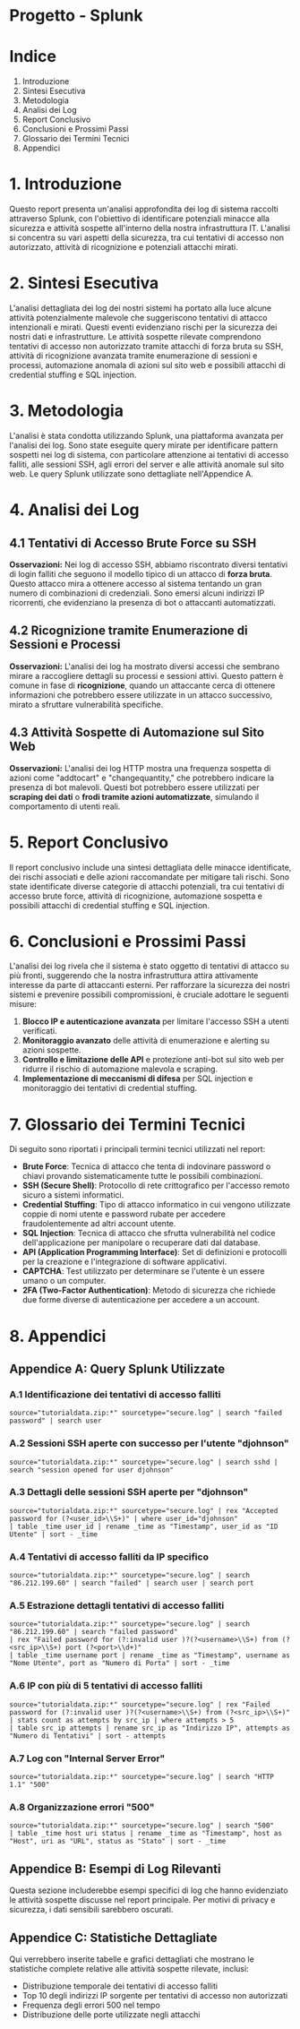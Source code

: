 # Progetto - Splunk

# Indice

1. Introduzione
2. Sintesi Esecutiva
3. Metodologia
4. Analisi dei Log
5. Report Conclusivo
6. Conclusioni e Prossimi Passi
7. Glossario dei Termini Tecnici
8. Appendici

# 1. Introduzione

Questo report presenta un'analisi approfondita dei log di sistema raccolti attraverso Splunk, con l'obiettivo di identificare potenziali minacce alla sicurezza e attività sospette all'interno della nostra infrastruttura IT. L'analisi si concentra su vari aspetti della sicurezza, tra cui tentativi di accesso non autorizzato, attività di ricognizione e potenziali attacchi mirati.

# 2. Sintesi Esecutiva

L'analisi dettagliata dei log dei nostri sistemi ha portato alla luce alcune attività potenzialmente malevole che suggeriscono tentativi di attacco intenzionali e mirati. Questi eventi evidenziano rischi per la sicurezza dei nostri dati e infrastrutture. Le attività sospette rilevate comprendono tentativi di accesso non autorizzato tramite attacchi di forza bruta su SSH, attività di ricognizione avanzata tramite enumerazione di sessioni e processi, automazione anomala di azioni sul sito web e possibili attacchi di credential stuffing e SQL injection.

# 3. Metodologia

L'analisi è stata condotta utilizzando Splunk, una piattaforma avanzata per l'analisi dei log. Sono state eseguite query mirate per identificare pattern sospetti nei log di sistema, con particolare attenzione ai tentativi di accesso falliti, alle sessioni SSH, agli errori del server e alle attività anomale sul sito web. Le query Splunk utilizzate sono dettagliate nell'Appendice A.

# 4. Analisi dei Log

## 4.1 Tentativi di Accesso Brute Force su SSH

**Osservazioni:** Nei log di accesso SSH, abbiamo riscontrato diversi tentativi di login falliti che seguono il modello tipico di un attacco di **forza bruta**. Questo attacco mira a ottenere accesso al sistema tentando un gran numero di combinazioni di credenziali. Sono emersi alcuni indirizzi IP ricorrenti, che evidenziano la presenza di bot o attaccanti automatizzati.

## 4.2 Ricognizione tramite Enumerazione di Sessioni e Processi

**Osservazioni:** L'analisi dei log ha mostrato diversi accessi che sembrano mirare a raccogliere dettagli su processi e sessioni attivi. Questo pattern è comune in fase di **ricognizione**, quando un attaccante cerca di ottenere informazioni che potrebbero essere utilizzate in un attacco successivo, mirato a sfruttare vulnerabilità specifiche.

## 4.3 Attività Sospette di Automazione sul Sito Web

**Osservazioni:** L'analisi dei log HTTP mostra una frequenza sospetta di azioni come "addtocart" e "changequantity," che potrebbero indicare la presenza di bot malevoli. Questi bot potrebbero essere utilizzati per **scraping dei dati** o **frodi tramite azioni automatizzate**, simulando il comportamento di utenti reali.

# 5. Report Conclusivo

Il report conclusivo include una sintesi dettagliata delle minacce identificate, dei rischi associati e delle azioni raccomandate per mitigare tali rischi. Sono state identificate diverse categorie di attacchi potenziali, tra cui tentativi di accesso brute force, attività di ricognizione, automazione sospetta e possibili attacchi di credential stuffing e SQL injection.

# 6. Conclusioni e Prossimi Passi

L'analisi dei log rivela che il sistema è stato oggetto di tentativi di attacco su più fronti, suggerendo che la nostra infrastruttura attira attivamente interesse da parte di attaccanti esterni. Per rafforzare la sicurezza dei nostri sistemi e prevenire possibili compromissioni, è cruciale adottare le seguenti misure:

1. **Blocco IP e autenticazione avanzata** per limitare l'accesso SSH a utenti verificati.
2. **Monitoraggio avanzato** delle attività di enumerazione e alerting su azioni sospette.
3. **Controllo e limitazione delle API** e protezione anti-bot sul sito web per ridurre il rischio di automazione malevola e scraping.
4. **Implementazione di meccanismi di difesa** per SQL injection e monitoraggio dei tentativi di credential stuffing.

# 7. Glossario dei Termini Tecnici

Di seguito sono riportati i principali termini tecnici utilizzati nel report:

- **Brute Force**: Tecnica di attacco che tenta di indovinare password o chiavi provando sistematicamente tutte le possibili combinazioni.
- **SSH (Secure Shell)**: Protocollo di rete crittografico per l'accesso remoto sicuro a sistemi informatici.
- **Credential Stuffing**: Tipo di attacco informatico in cui vengono utilizzate coppie di nomi utente e password rubate per accedere fraudolentemente ad altri account utente.
- **SQL Injection**: Tecnica di attacco che sfrutta vulnerabilità nel codice dell'applicazione per manipolare o recuperare dati dal database.
- **API (Application Programming Interface)**: Set di definizioni e protocolli per la creazione e l'integrazione di software applicativi.
- **CAPTCHA**: Test utilizzato per determinare se l'utente è un essere umano o un computer.
- **2FA (Two-Factor Authentication)**: Metodo di sicurezza che richiede due forme diverse di autenticazione per accedere a un account.

# 8. Appendici

## Appendice A: Query Splunk Utilizzate

### A.1 Identificazione dei tentativi di accesso falliti

```
source="tutorialdata.zip:*" sourcetype="secure.log" | search "failed password" | search user

```

### A.2 Sessioni SSH aperte con successo per l'utente "djohnson"

```
source="tutorialdata.zip:*" sourcetype="secure.log" | search sshd | search "session opened for user djohnson"

```

### A.3 Dettagli delle sessioni SSH aperte per "djohnson"

```
source="tutorialdata.zip:*" sourcetype="secure.log" | rex "Accepted password for (?<user_id>\\S+)" | where user_id="djohnson"
| table _time user_id | rename _time as "Timestamp", user_id as "ID Utente" | sort - _time

```

### A.4 Tentativi di accesso falliti da IP specifico

```
source="tutorialdata.zip:*" sourcetype="secure.log" | search "86.212.199.60" | search "failed" | search user | search port

```

### A.5 Estrazione dettagli tentativi di accesso falliti

```
source="tutorialdata.zip:*" sourcetype="secure.log" | search "86.212.199.60" | search "failed password"
| rex "Failed password for (?:invalid user )?(?<username>\\S+) from (?<src_ip>\\S+) port (?<port>\\d+)"
| table _time username port | rename _time as "Timestamp", username as "Nome Utente", port as "Numero di Porta" | sort - _time

```

### A.6 IP con più di 5 tentativi di accesso falliti

```
source="tutorialdata.zip:*" sourcetype="secure.log" | rex "Failed password for (?:invalid user )?(?<username>\\S+) from (?<src_ip>\\S+)"
| stats count as attempts by src_ip | where attempts > 5
| table src_ip attempts | rename src_ip as "Indirizzo IP", attempts as "Numero di Tentativi" | sort - attempts

```

### A.7 Log con "Internal Server Error"

```
source="tutorialdata.zip:*" sourcetype="secure.log" | search "HTTP 1.1" "500"

```

### A.8 Organizzazione errori "500"

```
source="tutorialdata.zip:*" sourcetype="secure.log" | search "500"
| table _time host uri status | rename _time as "Timestamp", host as "Host", uri as "URL", status as "Stato" | sort - _time

```

## Appendice B: Esempi di Log Rilevanti

Questa sezione includerebbe esempi specifici di log che hanno evidenziato le attività sospette discusse nel report principale. Per motivi di privacy e sicurezza, i dati sensibili sarebbero oscurati.

## Appendice C: Statistiche Dettagliate

Qui verrebbero inserite tabelle e grafici dettagliati che mostrano le statistiche complete relative alle attività sospette rilevate, inclusi:

- Distribuzione temporale dei tentativi di accesso falliti
- Top 10 degli indirizzi IP sorgente per tentativi di accesso non autorizzati
- Frequenza degli errori 500 nel tempo
- Distribuzione delle porte utilizzate negli attacchi
